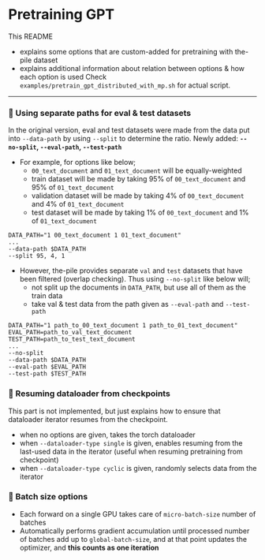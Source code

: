 # Pretraining GPT
This README 
- explains some options that are custom-added for pretraining with the-pile dataset
- explains additional information about relation between options & how each option is used
Check `examples/pretrain_gpt_distributed_with_mp.sh` for actual script.

----------


### 📌 Using separate paths for eval & test datasets
In the original version, eval and test datasets were made from the data put into `--data-path` by using `--split` to determine the ratio.
Newly added: **`--no-split`, `--eval-path`, `--test-path`**

- For example, for options like below;
  - `00_text_document` and `01_text_document` will be equally-weighted
  - train dataset will be made by taking 95% of `00_text_document` and 95% of `01_text_document`
  - validation dataset will be made by taking 4% of `00_text_document` and 4% of `01_text_document`
  - test dataset will be made by taking 1% of `00_text_document` and 1% of `01_text_document`
```
DATA_PATH="1 00_text_document 1 01_text_document"
...
--data-path $DATA_PATH
--split 95, 4, 1
```

- However, the-pile provides separate `val` and `test` datasets that have been filtered (overlap checking). Thus using `--no-split` like below will;
  - not split up the documents in `DATA_PATH`, but use all of them as the train data
  - take val & test data from the path given as `--eval-path` and `--test-path` 
```
DATA_PATH="1 path_to_00_text_document 1 path_to_01_text_document"
EVAL_PATH=path_to_val_text_document
TEST_PATH=path_to_test_text_document
...
--no-split
--data-path $DATA_PATH
--eval-path $EVAL_PATH
--test-path $TEST_PATH
```

### 📌 Resuming dataloader from checkpoints
This part is not implemented, but just explains how to ensure that dataloader iterator resumes from the checkpoint.
- when no options are given, takes the torch dataloader
- when `--dataloader-type single` is given, enables resuming from the last-used data in the iterator (useful when resuming pretraining from checkpoint)
- when `--dataloader-type cyclic` is given, randomly selects data from the iterator


### 📌 Batch size options
- Each forward on a single GPU takes care of `micro-batch-size` number of batches
- Automatically performs gradient accumulation until processed number of batches add up to `global-batch-size`, and at that point updates the optimizer, and **this counts as one iteration**




